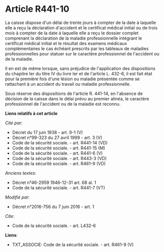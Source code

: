 # Article R441-10

La caisse dispose d'un délai de trente jours à compter de la date à laquelle elle a reçu la déclaration d'accident et le
certificat médical initial ou de trois mois à compter de la date à laquelle elle a reçu le dossier complet comprenant la
déclaration de la maladie professionnelle intégrant le certificat médical initial et le résultat des examens médicaux
complémentaires le cas échéant prescrits par les tableaux de maladies professionnelles pour statuer sur le caractère
professionnel de l'accident ou de la maladie. 

Il en est de même lorsque, sans préjudice de l'application des dispositions du chapitre Ier du titre IV du livre Ier et de
l'article L. 432-6, il est fait état pour la première fois d'une lésion ou maladie présentée comme se rattachant à un
accident du travail ou maladie professionnelle. 

Sous réserve des dispositions de l'article R. 441-14, en l'absence de décision de la caisse dans le délai prévu au premier
alinéa, le caractère professionnel de l'accident ou de la maladie est reconnu.

**Liens relatifs à cet article**

_Cité par_:

  - Décret du 17 juin 1938 - art. 9-1 (V)
  - Décret n°99-323 du 27 avril 1999 - art. 3 (V)
  - Code de la sécurité sociale. - art. R441-14 (VD)
  - Code de la sécurité sociale. - art. R441-15 (M)
  - Code de la sécurité sociale. - art. R441-6 (V)
  - Code de la sécurité sociale. - art. R443-3 (VD)
  - Code de la sécurité sociale. - art. R461-9 (VD)

_Anciens textes_:

  - Décret n°46-2959 1946-12-31 art. 68 al. 1
  - Code de la sécurité sociale. - art. R441-7 (VT)

_Modifié par_:

  - Décret n°2016-756 du 7 juin 2016 - art. 1

_Cite_:

  - Code de la sécurité sociale. - art. L432-6

**Liens**:

  - TXT_ASSOCIE: Code de la sécurité sociale. - art. R461-9 (V)
